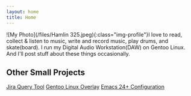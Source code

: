 ```yaml
---
layout: home
title: Home
---
```


![My Photo](/files/Hamlin 325.jpeg){:class="img-profile"}I love to read, collect & listen to music, write and record music, play drums, and skate\(board\). I run my Digital Audio Workstation\(DAW\) on Gentoo Linux. And I'll post stuff about these things occasionally.

## Other Small Projects

[Jira Query Tool](https://github.com/aahamlin/jira_reporting_scripts)
[Gentoo Linux Overlay](https://bitbucket.org/andrew_hamlin/aahamlin-overlay/src/master/)
[Emacs 24+ Configuration](https://bitbucket.org/andrew_hamlin/emacs.d/src/master/)

